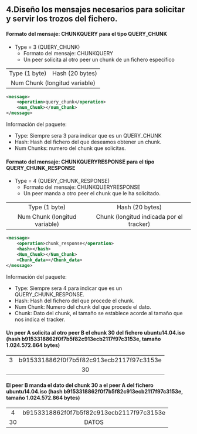 
## 4.Diseño los mensajes necesarios para solicitar y servir los trozos del fichero.



#### Formato del mensaje: CHUNKQUERY para el tipo QUERY_CHUNK

- Type = 3 (QUERY_CHUNK)
    - Formato del mensaje: CHUNKQUERY
    - Un peer solicita al otro peer un chunk de un fichero especifico


<table>
    <tr align="center">
        <td>Type (1 byte)</td>
        <td>Hash (20 bytes)</td>
    </tr>
    <tr align="center">
        <td colspan="2">Num Chunk (longitud variable)</td>
    </tr>
</table>



```xml
<message>
    <operation>query_chunk</operation>
    <num_Chunk></num_Chunk>
</message>
```

Información del paquete:

- Type: Siempre sera 3 para indicar que es un QUERY_CHUNK
- Hash: Hash del fichero del que deseamos obtener un chunk.
- Num Chunks: numero del chunk que solicitas.



#### Formato del mensaje: CHUNKQUERYRESPONSE para el tipo QUERY_CHUNK_RESPONSE


- Type = 4 (QUERY_CHUNK_RESPONSE)
    - Formato del mensaje: CHUNKQUERYRESPONSE
    - Un peer manda a otro peer el chunk que le ha solicitado.


<table>
    <tr align="center">
        <td>Type (1 byte)</td>
        <td>Hash (20 bytes)</td>
    </tr>
    <tr align="center">
        <td>Num Chunk (longitud variable)</td>
        <td>Chunk (longitud indicada por el tracker)</td>
    </tr>
</table>


```xml
<message>
    <operation>chunk_response</operation>
    <hash></hash>
    <Num_Chunk></Num_Chunk>
    <Chunk_data></Chunk_data>
</message>
```

Información del paquete:

- Type: Siempre sera 4 para indicar que es un QUERY_CHUNK_RESPONSE.
- Hash: Hash del fichero del que procede el chunk.
- Num Chunk: Numero del chunk del que procede el dato.
- Chunk: Dato del chunk, el tamaño se establece acorde al tamaño que nos indica el tracker.




#### Un peer A solicita al otro peer B el chunk 30 del fichero ubuntu14.04.iso (hash b9153318862f0f7b5f82c913ecb2117f97c3153e, tamaño 1.024.572.864 bytes)

<table>
    <tr align="center">
        <td>3</td>
        <td>b9153318862f0f7b5f82c913ecb2117f97c3153e</td>
    </tr>
    <tr align="center">
        <td colspan="2">30</td>
    </tr>
</table>


#### El peer B manda el dato del chunk 30 a el peer A del fichero ubuntu14.04.iso (hash b9153318862f0f7b5f82c913ecb2117f97c3153e, tamaño 1.024.572.864 bytes)

<table>
    <tr align="center">
        <td>4</td>
        <td>b9153318862f0f7b5f82c913ecb2117f97c3153e</td>
    </tr>
    <tr align="center">
        <td>30</td>
        <td>DATOS</td>
    </tr>
</table>
